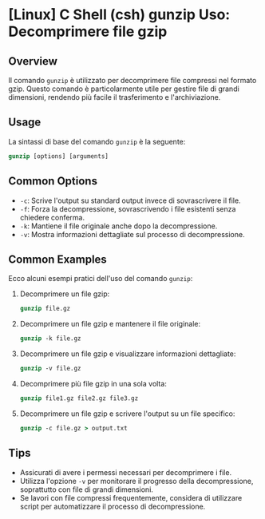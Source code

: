 # [Linux] C Shell (csh) gunzip Uso: Decomprimere file gzip

## Overview
Il comando `gunzip` è utilizzato per decomprimere file compressi nel formato gzip. Questo comando è particolarmente utile per gestire file di grandi dimensioni, rendendo più facile il trasferimento e l'archiviazione.

## Usage
La sintassi di base del comando `gunzip` è la seguente:

```csh
gunzip [options] [arguments]
```

## Common Options
- `-c`: Scrive l'output su standard output invece di sovrascrivere il file.
- `-f`: Forza la decompressione, sovrascrivendo i file esistenti senza chiedere conferma.
- `-k`: Mantiene il file originale anche dopo la decompressione.
- `-v`: Mostra informazioni dettagliate sul processo di decompressione.

## Common Examples
Ecco alcuni esempi pratici dell'uso del comando `gunzip`:

1. Decomprimere un file gzip:
   ```csh
   gunzip file.gz
   ```

2. Decomprimere un file gzip e mantenere il file originale:
   ```csh
   gunzip -k file.gz
   ```

3. Decomprimere un file gzip e visualizzare informazioni dettagliate:
   ```csh
   gunzip -v file.gz
   ```

4. Decomprimere più file gzip in una sola volta:
   ```csh
   gunzip file1.gz file2.gz file3.gz
   ```

5. Decomprimere un file gzip e scrivere l'output su un file specifico:
   ```csh
   gunzip -c file.gz > output.txt
   ```

## Tips
- Assicurati di avere i permessi necessari per decomprimere i file.
- Utilizza l'opzione `-v` per monitorare il progresso della decompressione, soprattutto con file di grandi dimensioni.
- Se lavori con file compressi frequentemente, considera di utilizzare script per automatizzare il processo di decompressione.